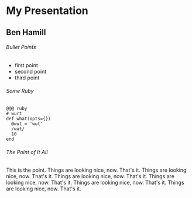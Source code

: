 <!SLIDE>
# My Presentation
## Ben Hamill

<!SLIDE bullets incremental>
###### Bullet Points

* first point
* second point
* third point

<!SLIDE>
###### Some Ruby

    @@@ ruby
    # wurt
    def what(opts={})
      @wut = 'wut'
      /wat/
      10
    end

<!SLIDE>
###### The Point of It All

<p class="box">This is the point. Things are looking nice, now. That's it. Things are looking nice, now. That's it. Things are looking nice, now. That's it. Things are looking nice, now. That's it. Things are looking nice, now. That's it. Things are looking nice, now. That's it.</p>
